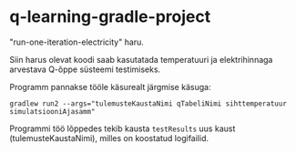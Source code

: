 # q-learning-gradle-project
"run-one-iteration-electricity" haru.

Siin harus olevat koodi saab kasutatada temperatuuri ja elektrihinnaga arvestava Q-õppe süsteemi testimiseks.

Programm pannakse tööle käsurealt järgmise käsuga:

`gradlew run2 --args="tulemusteKaustaNimi qTabeliNimi sihttemperatuur simulatsiooniAjasamm"`

Programmi töö lõppedes tekib kausta `testResults` uus kaust (tulemusteKaustaNimi), milles on koostatud logifailid.


